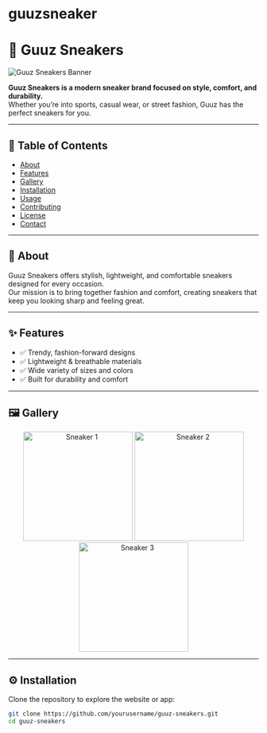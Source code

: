 # guuzsneaker
# 👟 Guuz Sneakers

![Guuz Sneakers Banner](https://example.com/banner.png)

**Guuz Sneakers is a modern sneaker brand focused on style, comfort, and durability.**  
Whether you’re into sports, casual wear, or street fashion, Guuz has the perfect sneakers for you.

---

## 📖 Table of Contents
- [About](#about)
- [Features](#features)
- [Gallery](#gallery)
- [Installation](#installation)
- [Usage](#usage)
- [Contributing](#contributing)
- [License](#license)
- [Contact](#contact)

---

## 📝 About
Guuz Sneakers offers stylish, lightweight, and comfortable sneakers designed for every occasion.  
Our mission is to bring together fashion and comfort, creating sneakers that keep you looking sharp and feeling great.

---

## ✨ Features
- ✅ Trendy, fashion-forward designs  
- ✅ Lightweight & breathable materials  
- ✅ Wide variety of sizes and colors  
- ✅ Built for durability and comfort  

---

## 🖼️ Gallery
<p align="center">
  <img src="https://example.com/sneaker1.png" alt="Sneaker 1" width="220"/>
  <img src="https://example.com/sneaker2.png" alt="Sneaker 2" width="220"/>
  <img src="https://example.com/sneaker3.png" alt="Sneaker 3" width="220"/>
</p>

---

## ⚙️ Installation
Clone the repository to explore the website or app:

```bash
git clone https://github.com/yourusername/guuz-sneakers.git
cd guuz-sneakers


